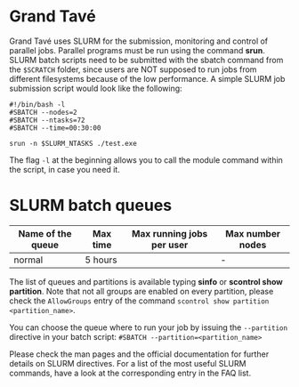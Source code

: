 # Grand Tavé

Grand Tavé uses SLURM for the submission, monitoring and control of parallel jobs. 
Parallel programs must be run using the command __srun__. SLURM batch scripts need to be submitted with the sbatch command 
from the `$SCRATCH` folder, since users are NOT supposed to run jobs from different filesystems because of the low performance. 
A simple SLURM job submission script would look like the following:
```
#!/bin/bash -l
#SBATCH --nodes=2
#SBATCH --ntasks=72
#SBATCH --time=00:30:00

srun -n $SLURM_NTASKS ./test.exe 
```

The flag `-l` at the beginning allows you to call the module command within the script, in case you need it.

# SLURM batch queues

Name of the queue |	Max time | Max running jobs per user | Max number nodes
--- | --- | --- | ---
normal | 5 hours |  |	- | 160

The list of queues and partitions is available typing __sinfo__ or __scontrol show partition__. 
Note that not all groups are enabled on every partition, please check the `AllowGroups` entry of the command
`scontrol show partition <partition_name>`.

You can choose the queue where to run your job by issuing the `--partition` directive in your batch script: 
`#SBATCH --partition=<partition_name>`

Please check the man pages and the official documentation for further details on SLURM directives.
For a list of the most useful SLURM commands, have a look at the corresponding entry in the FAQ list.
